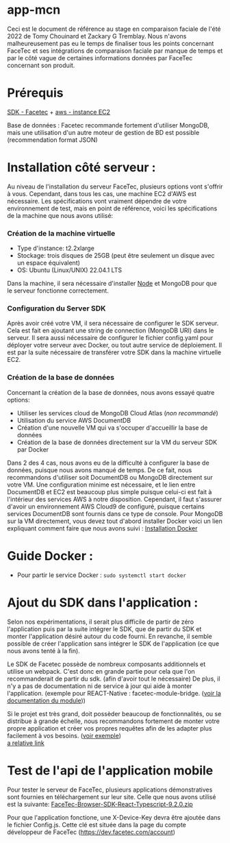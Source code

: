 # app-mcn

Ceci est le document de référence au stage en comparaison faciale de l'été 2022 de Tomy Chouinard et Zackary G Tremblay. Nous n'avons malheureusement pas eu le temps de finaliser tous les points concernant FaceTec et ses intégrations de comparaison faciale par manque de temps et par le côté vague de certaines informations données par FaceTec concernant son produit.

# Prérequis
[SDK - Facetec](https://dev.facetec.com/downloads)  +  [aws - instance EC2](https://aws.amazon.com/fr/ec2/)  
  
Base de données : Facetec recommande fortement d'utiliser MongoDB, mais une utilisation d'un autre moteur de gestion de BD est possible (recommendation format JSON)
  
# Installation côté serveur :
Au niveau de l'installation du serveur FaceTec, plusieurs options vont s'offrir à vous. Cependant, dans tous les cas, une machine EC2 d'AWS est nécessaire. Les spécifications vont vraiment dépendre de votre environnement de test, mais en point de référence, voici les spécifications de la machine que nous avons utilisé:

### Création de la machine virtuelle ###

- Type d'instance: t2.2xlarge
- Stockage: trois disques de 25GB (peut être seulement un disque avec un espace équivalent)
- OS: Ubuntu (Linux/UNIX) 22.04.1 LTS

Dans la machine, il sera nécessaire d'installer [Node](https://www.digitalocean.com/community/tutorials/how-to-install-node-js-on-ubuntu-20-04-fr) et MongoDB pour que le serveur fonctionne correctement.

### Configuration du Server SDK ###

Après avoir créé votre VM, il sera nécessaire de configurer le SDK serveur. Cela est fait en ajoutant une string de connection (MongoDB URI) dans le serveur. Il sera aussi nécessaire de configurer le fichier config.yaml pour déployer votre serveur avec Docker, ou tout autre service de déploiement. Il est par la suite nécessaire de transférer votre SDK dans la machine virtuelle EC2.

### Création de la base de données ###
Concernant la création de la base de données, nous avons essayé quatre options:

- Utiliser les services cloud de MongoDB Cloud Atlas (*non recommandé*)
- Utilisation du service AWS DocumentDB
- Création d'une nouvelle VM qui va s'occuper d'accueillir la base de données
- Création de la base de données directement sur la VM du serveur SDK par Docker

Dans 2 des 4 cas, nous avons eu de la difficulté à configurer la base de données, puisque nous avons manqué de temps. De ce fait, nous recommandons d'utiliser soit DocumentDB ou MongoDB directement sur votre VM. Une configuration minime est nécessaire, et le lien entre DocumentDB et EC2 est beaucoup plus simple puisque celui-ci est fait à l'intérieur des services AWS à notre disposition. Cependant, il faut s'assurer d'avoir un environnement AWS Cloud9 de configuré, puisque certains services DocumentDB sont fournis dans ce type de console.  Pour MongoDB sur la VM directement, vous devez tout d'abord installer Docker voici un lien expliquant comment faire que nous avons suivi : [Installation Docker](https://docs.docker.com/engine/install/ubuntu/)  

# Guide Docker : 

- Pour partir le service Docker : `sudo systemctl start docker`

# Ajout du SDK dans l'application : 
  
Selon nos expérimentations, il serait plus difficile de partir de zéro l'application puis par la suite intégrer le SDK, que de partir du SDK et monter l'application désiré autour du code fourni. En revanche, il semble possible de créer l'application sans intégrer le SDK de l'application (ce que nous avons tenté à la fin).  
  
Le SDK de Facetec possède de nombreux composants additionnels et utilise un webpack. C'est donc en grande partie pour cela que l'on recommanderait de partir du sdk. (afin d'avoir tout le nécessaire) De plus, il n'y a pas de documentation ni de service à jour qui aide à monter l'application. (exemple pour REACT-Native : facetec-module-bridge. ([voir la documentation du module](https://www.npmjs.com/package/react-native-facetec)))  
  
Si le projet est très grand, doit possèder beaucoup de fonctionnalités, ou se distribue à grande échelle, nous recommandons fortement de monter votre propre application et créer vos propres requêtes afin de les adapter plus facilement à vos besoins. ([voir exemple](/screens/Components/API/api.tsx))  
[a relative link](App.tsx)

# Test de l'api de l'application mobile

Pour tester le serveur de FaceTec, plusieurs applications démonstratives sont fournies en téléchargement sur leur site. Celle que nous avons utilisé est la suivante:
[FaceTec-Browser-SDK-React-Typescript-9.2.0.zip](https://github.com/ZackaryGTremblay/app-mcn/files/9377668/FaceTec-Browser-SDK-React-Typescript-9.2.0.zip)

Pour que l'application fonctione, une X-Device-Key devra être ajoutée dans le fichier Config.js. Cette clé est située dans la page du compte développeur de FaceTec (https://dev.facetec.com/account)

